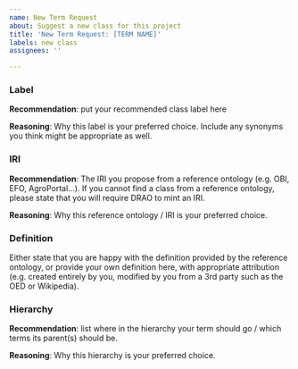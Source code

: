 ```yaml
---
name: New Term Request
about: Suggest a new class for this project
title: 'New Term Request: [TERM NAME]'
labels: new class
assignees: ''

---
```


### Label
**Recommendation**: put your recommended class label here

**Reasoning**: Why this label is your preferred choice. Include any synonyms you think might be appropriate as well.

### IRI
**Recommendation**: The IRI you propose from a reference ontology (e.g. OBI, EFO, AgroPortal...). If you cannot find a class from a reference ontology, please state that you will require DRAO to mint an IRI.
 
**Reasoning**: Why this reference ontology / IRI is your preferred choice.

### Definition
Either state that you are happy with the definition provided by the reference ontology, or provide your own definition here, with appropriate attribution (e.g. created entirely by you, modified by you from a 3rd party such as the OED or Wikipedia).

### Hierarchy
**Recommendation**: list where in the hierarchy your term should go / which terms its parent(s) should be.

**Reasoning**: Why this hierarchy is your preferred choice.
